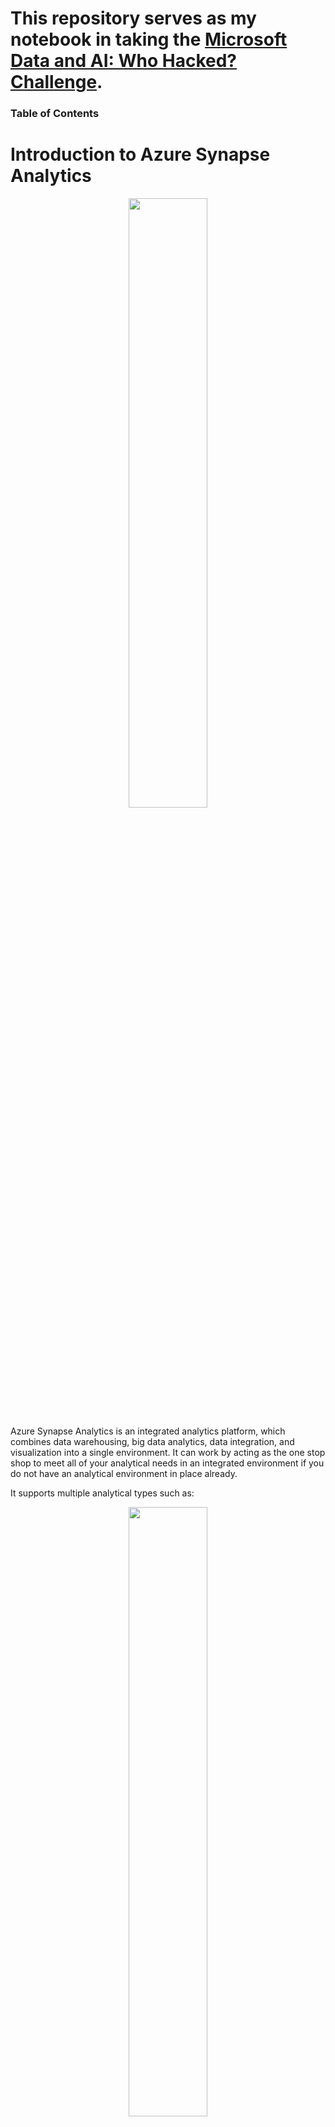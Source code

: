 # This repository serves as my notebook in taking the [Microsoft Data and AI: Who Hacked? Challenge](https://docs.microsoft.com/en-us/learn/challenges?id=6e76f1bd-257e-48d5-875b-b6f1e25cf028&WT.mc_id=cloudskillschallenge_6e76f1bd-257e-48d5-875b-b6f1e25cf028).

### Table of Contents

# Introduction to Azure Synapse Analytics
<p align="center" width="100%">
    <img width="50%" src="https://github.com/cedricquitor/ml-ai-notebook/blob/main/images/synapse-overview.png">
</p>

Azure Synapse Analytics is an integrated analytics platform, which combines data warehousing, big data analytics, data integration, and visualization into a single environment. It can work by acting as the one stop shop to meet all of your analytical needs in an integrated environment if you do not have an analytical environment in place already.

It supports multiple analytical types such as:

<p align="center" width="100%">
    <img width="50%" src="https://github.com/cedricquitor/ml-ai-notebook/blob/main/images/types-analytics.png">
</p>

### Descriptive analytics
Descriptive analytics answers the question *“What is happening in my business?”*

Common solution: Create a data warehouse.

Azure Synapse Analytics leverages the dedicated SQL pool capability that enables you to create a persisted data warehouse to perform this type of analysis.

### Diagnostic analytics
Diagnostic analytics deals with answering the question *“Why is it happening?*

Common solution: Explore information in existing data warehouse or a wider search in your data estate to find more data.

You can use the same serverless SQL pool capability within Azure Synapse Analytics that enables you to interactively explore data within a data lake. Serverless SQL pools can quickly enable a user to search for additional data.

### Predictive analytics
Predictive analysis answers the question *“What is likely to happen in the future based on previous trends and patterns?”*

Azure Synapse Spark, an integrated Apache Spark engine, pools can be used with other services such as Azure Machine Learning Services, or Azure Databricks.

### Prescriptive analytics
This type of analytics looks at *executing actions based on real-time or near real-time analysis of data*, using predictive analytics.

Azure Synapse Analytics provides this capability through both Apache Spark, Azure Synapse Link, and by integrating streaming technologies such as Azure Stream Analytics.

Azure Synapse Analytics brings two worlds, serverless and dedicated resources, together with a unified data integration experience to ingest, prepare, manage, and serve data using Azure Synapse Pipelines. In addition, you can visualize the data in the form of dashboards and reports for immediate analysis using Power BI, which is integrated into the service too.

## Apache Spark pool with full support for Scala, Python, SparkSQL, and C#
You can develop big data engineering and machine learning solutions using Apache Spark for Azure Synapse. You can take advantage of the big data computation engine to deal with complex compute transformations that would take too long in a data warehouse. For machine learning workloads, you can use SparkML algorithms and AzureML integration for Apache Spark 2.4 with built-in support for Linux Foundation Delta Lake.

## Data integration with Azure Synapse Pipelines
Azure Synapse Pipelines leverages the capabilities of Azure Data Factory and is the cloud-based ETL and data integration service that allows you to create data-driven workflows for orchestrating data movement and transforming data at scale.

You can create and schedule data-driven workflows with Azure Synapse Pipelines. You can build complex ETL processes that transform data visually with data flows or by using compute services such as Azure Databricks.

## Perform operational analytics with near real-time hybrid transactional and analytical processing with Azure Synapse Link
Azure Synapse Analytics enables you to reach out to operational data using Azure Synapse Link, and is achieved without impacting the performance of the transactional data store. As data changes in the transactional system, the changed data is fed to the analytical store in a Column store format from which Azure Synapse Link can query with no disruption to the source system.

## When to use Azure Synapse Analytics
Across all organizations and industries, the common use cases for Azure Synapse Analytics are identified by the need for:

### Modern data warehousing
This involves the ability to integrate all data, including big data, to reason over data for analytics and reporting purposes from a descriptive analytics perspective, independent of its location or structure.

### Advanced analytics
Enables organizations to perform predictive analytics using both the native features of Azure Synapse Analytics, and integrating with other technologies such as Azure Databricks.

### Data exploration and discovery
The serverless SQL pool functionality provided by Azure Synapse Analytics enables Data Analysts, Data Engineers and Data Scientist alike to explore the data within your data estate. This capability supports data discovery, diagnostic analytics, and exploratory data analysis.

### Real time analytics
Azure Synapse Analytics can capture, store and analyze data in real-time or near-real time with features such as Azure Synapse Link, or through the integration of services such as Azure Stream Analytics and Azure Data Explorer.

### Data integration
Azure Synapse Pipelines enables you to ingest, prepare, model and serve the data to be used by downstream systems. This can be used by components of Azure Synapse Analytics exclusively.

<p align="center" width="100%">
    <img width="50%" src="https://github.com/cedricquitor/ml-ai-notebook/blob/main/images/synapse-only-process.png">
</p>

It can also interact with existing Azure services that you may already have in place for your existing analytical solutions.

<p align="center" width="100%">
    <img width="50%" src="https://github.com/cedricquitor/ml-ai-notebook/blob/main/images/synapse-azure-process.png">
</p>

### Integrated analytics
With the variety of analytics that can be performed on the data at your disposal, putting together the services in a cohesive solution can be a complex operation. Azure Synapse Analytics removes this complexity by integrating the analytics landscape into one service.

# Design a Modern Data Warehouse using Azure Synapse Analytics
## Describe a modern data warehouse
A modern data warehouse lets you bring together all your data at any scale easily, and means you can get insights through analytical dashboards, operational reports, or advanced analytics for all your users.

The pace of change in both the capabilities of technologies, and the elastic nature of cloud services has meant that new opportunities have been presented to evolve the data warehouse to handle modern workloads including:

### Increased volumes of data
Microsoft Azure services have the capability to scale its capacity to meet the demands that an organization faces as its data grows. In traditional on-premises data, scaling on-premises servers is a non-trivial task that involves costs, procurement of additional hardware, as well as potential disruption to the business to meet the demand.

You can auto-scale or scale in one click with Azure. It is pay-as-you go compared to on-premise which requires you to pay upfront cost.

### New varieties of data
Staging data is also simplified using Azure Data Lake Store Gen2, which can store a wide variety of data in its raw format, making the process of ingesting data into a data warehouse much easier.

Traditional data warehouses in the past have had difficulty in handling certain types of data. For example, extrapolating data from sources such as PDF files through to sound files were either too complex or cost prohibitive. The improvements in AI technologies such as Form Recognizer and Speech to Text Cognitive Services means that these types of data sources can now be passed through a cognitive service and outputted in a text-based format that can be stored in the Azure Data Lake Store Gen2, along with the source files themselves.

### Data velocities
Traditional on-premises data warehouses in the main have dealt with the batch movement of data based on a schedule. Some organization may build real-time data warehouse if the business need is compelling and the organization can absorb the cost of the implementation.

## Define a modern data warehouse architecture
When thinking about usage patterns that customers are using today to maximize the value of their data, a modern data warehouse lets you bring together all your data at scale easily, so you get to the insights through analytics dashboards, operational reporting, or advanced analytics for your users.

The process of building a modern data warehouse typically consists of:

- Data Ingestion and Preparation.
- Making the data ready for consumption by analytical tools.
- Providing access to the data, in a shaped format so that it can easily be consumed by data visualization tools.

Prior to the release of Azure Synapse Analytics, this would be achieved in the following way:

### Data ingestion and preparation
At the foundation, customers build a data lake to store all their data and different data types with Azure Data Lake Store Gen2. To ingest data, customers can do so code-free with over 100 data integration connectors with Azure Data Factory. Data Factory empowers customers to do code-free ETL/ELT, including preparation and transformation.

Whether the data is an on-premises data sources, other Azure services, or other cloud services, customers can seamlessly author, monitor, and manage their big data pipelines with a visual environment that is easy to use.

### Making the data ready for consumption by analytical tools
Azure Synapse Analytics implements a data warehouse using a dedicated SQL pool that leverages the Massively Parallel Processing engine that brings together enterprise data warehousing and Big Data analytics.

### Providing access to the data, in a shaped format so that it can easily be consumed by data visualization tools
Power BI enables customers to build visualizations on massive amounts of data and ensures that data insights are available to everyone across their organization. Power BI supports an enormous set of data sources, which can be queried live, or be used to model and ingest for detailed analysis and visualization.

### Defining a modern data warehousing architecture with Azure Synapse Analytics
You can either use Azure Synapse exclusively, which works well for green field projects. But for organizations with existing investments in Azure with Azure Data Factory, Azure Databricks and Power BI, you can take a hybrid approach and combine them with Azure Synapse Analytics. It is also important to understand that you can also use a range of languages to ingest data, clean, transform and serve the data. These languages can include the SQL, Python and Scala language. All of which can be used within Azure Synapse Analytics.

# Use automated machine learning in Azure Machine Learning
## What is machine learning?
It is a technique where you can use data to train a model that predicts unknown information.

For example, suppose Adventure Works Cycles is a business that rents cycles in a city. The business could use historic data to train a model that predicts daily rental demand in order to make sure sufficient staff and cycles are available.

To do this, Adventure Works could create a machine learning model that takes information about a specific day (the day of week, the anticipated weather conditions, and so on) as an input, and predicts the expected number of rentals as an output.

## Azure Machine Learning
Azure Machine Learning is a cloud-based service that helps simplify some of the tasks and reduce the time it takes to prepare data, train a model, and deploy a predictive service. 

## Create an Azure Machine Learning workspace
Azure Machine Learning is a cloud-based platform for building and operating machine learning solutions in Azure. It includes a wide range of features and capabilities that help data scientists prepare data, train models, publish predictive services, and monitor their usage. Most importantly, it helps data scientists increase their efficiency by automating many of the time-consuming tasks associated with training models; and it enables them to use cloud-based compute resources that scale effectively to handle large volumes of data while incurring costs only when actually used.

## Create an Azure Machine Learning workspace
Follow these steps to create a workspace:
1. Sign into the [Azure](https://portal.azure.com/#home) portal using your Microsoft credentials.
2. Select ＋Create a resource, search for Machine Learning, and create a new Azure Machine Learning resource with an Azure Machine Learning plan. Use the following settings:

    - **Subscription:** Your Azure subscription
    - **Resource group:** Create or select a resource group
    - **Workspace name:** Enter a unique name for your workspace
    - **Region:** Select the geographical region closest to you
    - **Storage account:** Note the default new storage account that will be created for your workspace
    - **Key vault:** Note the default new key vault that will be created for your workspace
    - **Application insights:** Note the default new application insights resource that will be created for your workspace
    - **Container registry:** None (one will be created automatically the first time you deploy a model to a container)

3. Select Review + create. Wait for your workspace to be created (it can take a few minutes). Then go to it in the portal.
4. On the Overview page for your workspace, launch Azure Machine Learning studio (or open a new browser tab and navigate to https://ml.azure.com), and sign into Azure Machine Learning studio using your Microsoft account.
5. In Azure Machine Learning studio, toggle the ☰ icon at the top left to view the various pages in the interface. You can use these pages to manage the resources in your workspace.

You can manage your workspace using the Azure portal, but for data scientists and Machine Learning operations engineers, Azure Machine Learning studio provides a more focused user interface for managing workspace resources.

## Create compute resources
At its core, Azure Machine Learning is a platform for training and managing machine learning models, for which you need compute on which to run the training process.

### Create a compute cluster
Compute targets are cloud-based resources on which you can run model training and data exploration processes.

In [Azure Machine Learning studio](https://ml.azure.com/), expand the left pane by selecting the three lines at the top left of the screen. View the Compute page (under Manage). This is where you manage the compute targets for your data science activities. There are four kinds of compute resource you can create:
- **Compute Instances:** Development workstations that data scientists can use to work with data and models.
- **Compute Clusters:** Scalable clusters of virtual machines for on-demand processing of experiment code.
- **Inference Clusters:** Deployment targets for predictive services that use your trained models.
- **Attached Compute:** Links to existing Azure compute resources, such as Virtual Machines or Azure Databricks clusters.

1. Switch to the Compute Clusters tab, and add a new compute cluster with the following settings. You'll use this to train a machine learning model:
- **Location:** Select the same as your workspace. If that location is not listed, choose the one closest to you
- **Virtual Machine tier:** Dedicated
- **Virtual Machine type:** CPU
- V**irtual Machine size:**
    - Choose **Select from all options**
    - Search for and select **Standard_DS11_v2**
- Select **Next**
- **Compute name:** enter a unique name
- **Minimum number of nodes:** 0
- M**aximum number of nodes:** 2
- **Idle seconds before scale down:** 120
- **Enable SSH access:** Unselected
- Select **Create**


